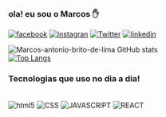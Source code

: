 ### ola! eu sou o Marcos ✋
[![facebook](https://img.shields.io/badge/Facebook-1877F2?style=for-the-badge&logo=facebook&logoColor=white)](https://www.facebook.com/)
[![Instagran](https://img.shields.io/badge/Instagram-E4405F?style=for-the-badge&logo=instagram&logoColor=white)](https://www.instagram.com/)
[![Twitter](https://img.shields.io/badge/Twitter-1DA1F2?style=for-the-badge&logo=twitter&logoColor=white)](https://twitter.com/home)
[![linkedin](https://img.shields.io/badge/LinkedIn-0077B5?style=for-the-badge&logo=linkedin&logoColor=white)](https://www.linkedin.com/notifications/?filter=all)

![Marcos-antonio-brito-de-lima GitHub stats](https://github-readme-stats.vercel.app/api?username=marcos-antonio-brito-de-lima&show_icons=true&bg_color=00000000)<br/>
[![Top Langs](https://github-readme-stats.vercel.app/api/top-langs/?username=marcos-antonio-brito-de-lima)](https://github.com/marcos-antonio-brito-de-lima/github-readme-stats)
### Tecnologias que uso no dia a dia!

<vid style="display: inline-block;"><br/>
<img align="center" alt="html5 " src="https://img.shields.io/badge/HTML5-E34F26?style=for-the-badge&logo=html5&logoColor=white"/>
<img align="center" alt="CSS " src="https://img.shields.io/badge/CSS3-1572B6?style=for-the-badge&logo=css3&logoColor=white"/>
<img align="center" alt="JAVASCRIPT " src="https://img.shields.io/badge/JavaScript-323330?style=for-the-badge&logo=javascript&logoColor=F7DF1E"/>
<img align="center" alt="REACT " src="https://img.shields.io/badge/React-20232A?style=for-the-badge&logo=react&logoColor=61DAFB"/>
</vid><br/>
